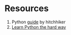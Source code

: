 # Resources
1. Python [guide][realpython-guide] by hitchhiker
1. [Learn Python the hard way](http://learnpythonthehardway.org/book/)

[realpython-guide]: https://github.com/realpython/python-guide
